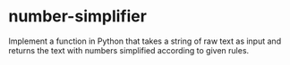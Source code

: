 # number-simplifier
Implement a function in Python that takes a string of raw text  as input and returns the text with numbers simplified according to given rules.
